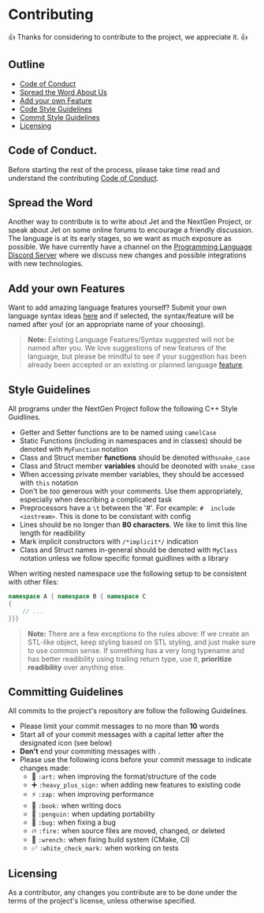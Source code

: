 # Contributing

👍 Thanks for considering to contribute to the project, we appreciate it. 👍

Outline
-----------------

* [Code of Conduct](https://github.com/The-NextGen-Project/jet/blob/main/CODE_OF_CONDUCT.md)
* [Spread the Word About Us](#spread-the-word)
* [Add your own Feature](#add-your-own-features)
* [Code Style Guidelines](#style-guidelines)
* [Commit Style Guidelines](#committing-guidelines)
* [Licensing](#licensing)

Code of Conduct.
----------------
Before starting the rest of the process, please take time read and understand the contributing
[Code of Conduct](https://github.com/The-NextGen-Project/jet/blob/main/CODE_OF_CONDUCT.md).


Spread the Word
---------------

Another way to contribute is to write about Jet and the NextGen Project, or speak about Jet on
some online forums to encourage a friendly discussion. The language is at its early stages, so 
we want as much exposure as possible. We have currently have a channel on the [Programming Language Discord Server](https://github.com/The-NextGen-Project/jet/blob/main/LANG.md)
where we discuss new changes and possible integrations with new technologies.

Add your own Features
---------------------
Want to add amazing language features yourself? Submit your 
own language syntax ideas [here](https://forms.gle/9nSVzipF8MYr8Q456) and if 
selected, the syntax/feature will be named after you! (or an appropriate name of your choosing).

> **Note:** Existing Language Features/Syntax suggested will not be named after you. We love suggestions
> of new features of the language, but please be mindful to see if your suggestion has been already been
> accepted or an existing or planned language [feature](https://github.com/The-NextGen-Project/jet/blob/main/LANG.md).

Style Guidelines
----------------
All programs under the NextGen Project follow the following C++ Style Guidlines.

* Getter and Setter functions are to be named using `camelCase`
* Static Functions (including in namespaces and in classes) should be denoted with `MyFunction` notation
* Class and Struct member **functions** should be denoted with`snake_case`
* Class and Struct member **variables** should be deonoted with `snake_case`
* When accessing private member variables, they should be accessed with `this` notation
* Don't be *too* generous with your comments. Use them appropriately, especially when describing a complicated task
* Preprocessors have a `\t` between the '#'. For example: `#  include <iostream>`. This is done to be consistant with config
* Lines should be no longer than **80 characters**. We like to limit this line length for readibility
* Mark implicit constructors with `/*implicit*/` indication
* Class and Struct names in-general should be denoted with `MyClass` notation unless we follow specific format guidlines with a library

When writing nested namespace use the following setup to be consistent with other files:
```c++
namespace A { namespace B { namespace C
{
    // ...
}}}
```

> **Note:** There are a few exceptions to the rules above: If we create an STL-like object, keep styling
> based on STL styling, and just make sure to use common sense. If something has a very long typename and 
> has better readibility using trailing return type, use it, **prioritize readibility** over anything else.

Committing Guidelines
---------------------
All commits to the project's repository are follow the following Guidelines.

* Please limit your commit messages to no more than **10** words
* Start all of your commit messages with a capital letter after the designated icon (see below)
* **Don't** end your commiting messages with `.`
* Please use the following icons before your commit message to indicate changes made:
    * :art:               `:art:`               when improving the format/structure of the code
    * :heavy_plus_sign:   `:heavy_plus_sign:`   when adding new features to existing code
    * :zap:               `:zap:`               when improving performance
    * :book:              `:book:`              when writing docs
    * :penguin:           `:penguin:`           when updating portability
    * :bug:               `:bug:`               when fixing a bug
    * :fire:              `:fire:`              when source files are moved, changed, or deleted
    * :wrench:            `:wrench:`            when fixing build system (CMake, CI)
    * :white_check_mark:  `:white_check_mark:`  when working on tests

Licensing
----------
As a contributor, any changes you contribute are to be done under the terms of the project's license, unless otherwise specified.
